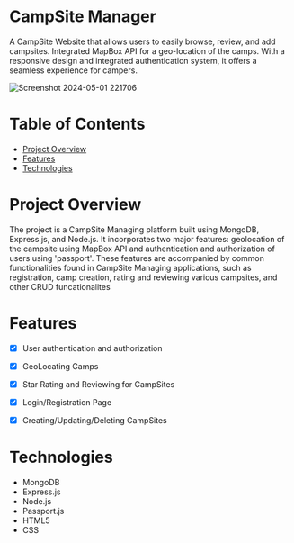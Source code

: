 # CampSite Manager
A CampSite Website that allows users to easily browse, review, and add campsites. Integrated MapBox API for a geo-location of the camps. With a responsive design and integrated authentication system, it offers a seamless experience for campers.

![Screenshot 2024-05-01 221706](https://github.com/anushamaniar/CampSites/assets/128983804/4a2842d0-e67b-473f-9873-3b8efa287ea1)

# Table of Contents
- [Project Overview](#project-overview)
- [Features](#features)
- [Technologies](#technologies)

# Project Overview
The project is a CampSite Managing platform built using MongoDB, Express.js, and Node.js. It incorporates two major features: geolocation of the campsite using MapBox API and authentication and authorization of users using 'passport'. These features are accompanied by common functionalities found in CampSite Managing applications, such as registration, camp creation, rating and reviewing various campsites, and other CRUD funcationalites

# Features
- [x] User authentication and authorization
- [x] GeoLocating Camps
- [x] Star Rating and Reviewing for CampSites
- [x] Login/Registration Page
- [x] Creating/Updating/Deleting CampSites  


# Technologies
- MongoDB
- Express.js
- Node.js
- Passport.js
- HTML5
- CSS



